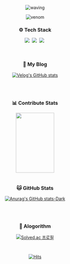 



<div align="center">

  ![waving](https://capsule-render.vercel.app/api?type=waving&height=200&text=woohyeok&nbsp;&nbsp;&nbsp;&nbsp;&fontAlign=80&fontAlignY=40&color=0:2ebf91,100:8360c3&fontColor=ffffff&animation=twinkling)
  
  ![venom](https://capsule-render.vercel.app/api?type=venom&height=200&text=woohyeok&fontSize=70&color=0:8871e5,100:b678c4&stroke=b678c4&animation=twinkling)
  
  <h3 >⚙️ Tech Stack</h3>
  <img src="https://img.shields.io/badge/react-20232a.svg?style=for-the-badge&logo=react&logoColor=61DAFB" />&nbsp
  <img src="https://img.shields.io/badge/typescript-%23007ACC.svg?style=for-the-badge&amp;logo=typescript&amp;logoColor=white"/>&nbsp
  <img src="https://img.shields.io/badge/Next.js-black?style=for-the-badge&amp;logo=next.js&amp;logoColor=white"/>&nbsp

</br>
<br>
<br>

<h3> 📝 My Blog </h3>

[![Velog's GitHub stats](https://velog-readme-stats.vercel.app/api/list?name=woogur29)](https://velog.io/@woogur29/posts)

<br>
<br>



  <h3> 📊 Contribute Stats </h3>
  <img width="50%" height="195px" src="https://streak-stats.demolab.com?user=wo-o29&theme=buefy-dark&locale=ko">

<br>
<br>

<h3> 🐱 GitHub Stats </h3>

[![Anurag's GitHub stats-Dark](https://github-readme-stats.vercel.app/api?username=wo-o29&show_icons=true&theme=tokyonight#gh-dark-mode-only)](https://github.com/wo-o29/github-readme-stats#gh-dark-mode-only)


<br>
<br>

<h3> 🧶 Alogorithm </h3>

[![Solved.ac
프로필](http://mazassumnida.wtf/api/v2/generate_badge?boj=woogur29)](https://solved.ac/woogur29)

<br>

[![Hits](https://hits.seeyoufarm.com/api/count/incr/badge.svg?url=https%3A%2F%2Fgithub.com%2F%2508woogur29%2Fhit-counter&count_bg=%23375BFF&title_bg=%23000000&icon=ghostery.svg&icon_color=%23FFFFFF&title=+-&edge_flat=false)](https://hits.seeyoufarm.com)
</div>
